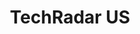 ---
title: "TechRadar US"
publishDate: '2020-12-15'
description: "Here’s another CentOS clone - and this one is backed by a million dollars a year"
postUrl: "https://www.techradar.com/news/heres-another-centos-clone-and-this-one-is-backed-by-a-million-dollars-a-year"
---